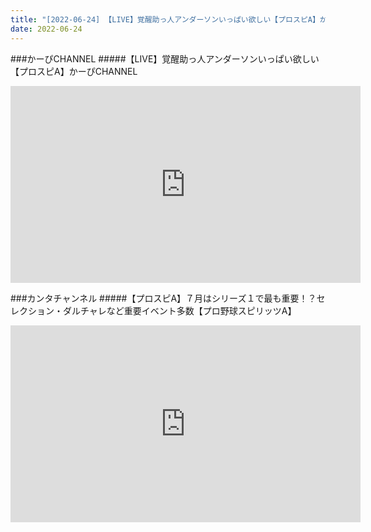 ```yaml
---
title: "[2022-06-24] 【LIVE】覚醒助っ人アンダーソンいっぱい欲しい【プロスピA】かーぴCHANNEL 他"
date: 2022-06-24
---
```

###かーぴCHANNEL
#####【LIVE】覚醒助っ人アンダーソンいっぱい欲しい【プロスピA】かーぴCHANNEL
<iframe width="560" height="315" src="https://www.youtube.com/embed/WrhJTNxWW14" frameborder="0" allow="accelerometer; autoplay; clipboard-write; encrypted-media; gyroscope; picture-in-picture" allowfullscreen></iframe>

###カンタチャンネル
#####【プロスピA】７月はシリーズ１で最も重要！？セレクション・ダルチャレなど重要イベント多数【プロ野球スピリッツA】
<iframe width="560" height="315" src="https://www.youtube.com/embed/iCsm231f4SU" frameborder="0" allow="accelerometer; autoplay; clipboard-write; encrypted-media; gyroscope; picture-in-picture" allowfullscreen></iframe>

